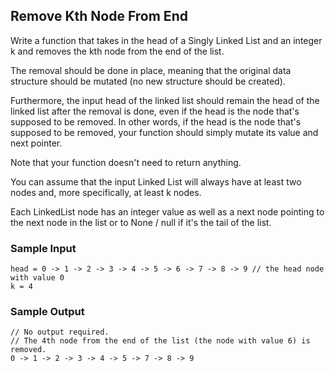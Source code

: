 
## Remove Kth Node From End

Write a function that takes in the head of a Singly Linked List and an integer
k and removes the kth node from the end of the list.

The removal should be done in place, meaning that the original data structure
should be mutated (no new structure should be created).

Furthermore, the input head of the linked list should remain the head of the
linked list after the removal is done, even if the head is the node that's
supposed to be removed. In other words, if the head is the node that's
supposed to be removed, your function should simply mutate its
value and next pointer.

Note that your function doesn't need to return anything.

You can assume that the input Linked List will always have at least two nodes
and, more specifically, at least k nodes.

Each LinkedList node has an integer value as well as
a next node pointing to the next node in the list or to
None / null if it's the tail of the list.

### Sample Input
```
head = 0 -> 1 -> 2 -> 3 -> 4 -> 5 -> 6 -> 7 -> 8 -> 9 // the head node with value 0
k = 4
```

### Sample Output
```
// No output required.
// The 4th node from the end of the list (the node with value 6) is removed.
0 -> 1 -> 2 -> 3 -> 4 -> 5 -> 7 -> 8 -> 9
```
